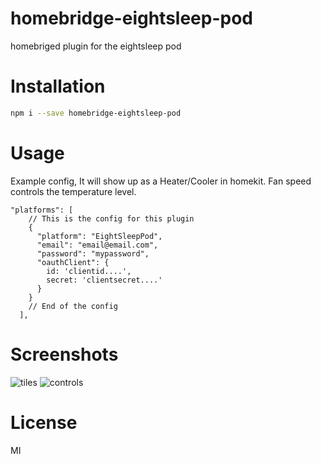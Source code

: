 # homebridge-eightsleep-pod

homebriged plugin for the eightsleep pod

# Installation

```sh
npm i --save homebridge-eightsleep-pod
```

# Usage

Example config, It will show up as a Heater/Cooler in homekit. Fan speed controls the temperature level.

```
"platforms": [
    // This is the config for this plugin
    {
      "platform": "EightSleepPod",
      "email": "email@email.com",
      "password": "mypassword",
      "oauthClient": {
        id: 'clientid....',
        secret: 'clientsecret....'
      }
    }
    // End of the config
  ],
```

# Screenshots

![tiles](https://i.imgur.com/cFjwXci.png)
![controls](https://i.imgur.com/zL8bB8W.png)

# License

MI
